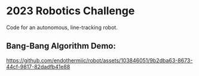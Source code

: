# 2023 Robotics Challenge

Code for an autonomous, line-tracking robot.

## Bang-Bang Algorithm Demo: 
https://github.com/endothermiic/robot/assets/103846051/9b2dba63-8673-44cf-9817-82dadfb41e88

